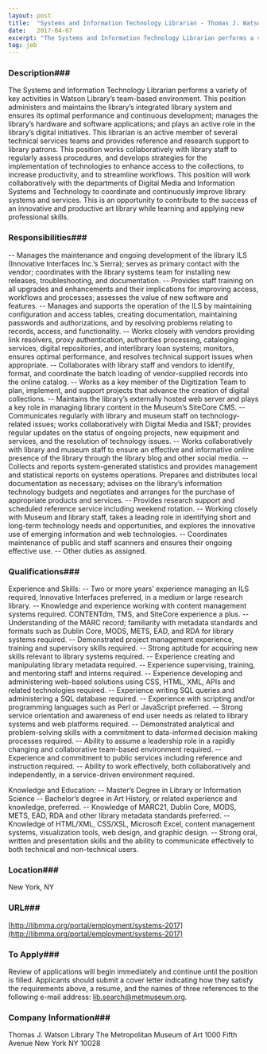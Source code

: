 ```yaml
---
layout: post
title:  "Systems and Information Technology Librarian - Thomas J. Watson Library, The Metropolitan Museum of Art"
date:   2017-04-07
excerpt: "The Systems and Information Technology Librarian performs a variety of key activities in Watson Library’s team-based environment. This position administers and maintains the library’s integrated library system and ensures its optimal performance and continuous development; manages the library’s hardware and software applications; and plays an active role in the library’s..."
tag: job
---
```


### Description###

The Systems and Information Technology Librarian performs a variety of key activities in Watson Library’s team-based environment. This position administers and maintains the library’s integrated library system and ensures its optimal performance and continuous development; manages the library’s hardware and software applications; and plays an active role in the library’s digital initiatives. This librarian is an active member of several technical services teams and provides reference and research support to library patrons. This position works collaboratively with library staff to regularly assess procedures, and develops strategies for the implementation of technologies to enhance access to the collections, to increase productivity, and to streamline workflows. This position will work collaboratively with the departments of Digital Media and Information Systems and Technology to coordinate and continuously improve library systems and services. This is an opportunity to contribute to the success of an innovative and productive art library while learning and applying new professional skills.


### Responsibilities###

-- Manages the maintenance and ongoing development of the library ILS (Innovative Interfaces Inc.’s Sierra); serves as primary contact with the vendor; coordinates with the library systems team for installing new releases, troubleshooting, and documentation.
-- Provides staff training on all upgrades and enhancements and their implications for improving access, workflows and processes; assesses the value of new software and features.
-- Manages and supports the operation of the ILS by maintaining configuration and access tables, creating documentation, maintaining passwords and authorizations, and by resolving problems relating to records, access, and functionality.
-- Works closely with vendors providing link resolvers, proxy authentication, authorities processing, cataloging services, digital repositories, and interlibrary loan systems; monitors, ensures optimal performance, and resolves technical support issues when appropriate.
-- Collaborates with library staff and vendors to identify, format, and coordinate the batch loading of vendor-supplied records into the online catalog.
-- Works as a key member of the Digitization Team to plan, implement, and support projects that advance the creation of digital collections.
-- Maintains the library’s externally hosted web server and plays a key role in managing library content in the Museum’s SiteCore CMS.
-- Communicates regularly with library and museum staff on technology-related issues; works collaboratively with Digital Media and IS&T; provides regular updates on the status of ongoing projects, new equipment and services, and the resolution of technology issues.
-- Works collaboratively with library and museum staff to ensure an effective and informative online presence of the library through the library blog and other social media.
-- Collects and reports system-generated statistics and provides management and statistical reports on systems operations. Prepares and distributes local documentation as necessary; advises on the library’s information technology budgets and negotiates and arranges for the purchase of appropriate products and services.
-- Provides research support and scheduled reference service including weekend rotation.
-- Working closely with Museum and library staff, takes a leading role in identifying short and long-term technology needs and opportunities, and explores the innovative use of emerging information and web technologies.
-- Coordinates maintenance of public and staff scanners and ensures their ongoing effective use.
-- Other duties as assigned.


### Qualifications###

Experience and Skills:
-- Two or more years’ experience managing an ILS required, Innovative Interfaces preferred, in a medium or large research library.
-- Knowledge and experience working with content management systems required. CONTENTdm, TMS, and SiteCore experience a plus.
-- Understanding of the MARC record; familiarity with metadata standards and formats such as Dublin Core, MODS, METS, EAD, and RDA for library systems required.
-- Demonstrated project management experience, training and supervisory skills required.
-- Strong aptitude for acquiring new skills relevant to library systems required.
-- Experience creating and manipulating library metadata required.
-- Experience supervising, training, and mentoring staff and interns required.
-- Experience developing and administering web-based solutions using CSS, HTML, XML, APIs and related technologies required.
-- Experience writing SQL queries and administering a SQL database required.
-- Experience with scripting and/or programming languages such as Perl or JavaScript preferred.
-- Strong service orientation and awareness of end user needs as related to library systems and web platforms required.
-- Demonstrated analytical and problem-solving skills with a commitment to data-informed decision making processes required.
-- Ability to assume a leadership role in a rapidly changing and collaborative team-based environment required.
-- Experience and commitment to public services including reference and instruction required.
-- Ability to work effectively, both collaboratively and independently, in a service-driven environment required.

Knowledge and Education:
-- Master’s Degree in Library or Information Science
-- Bachelor’s degree in Art History, or related experience and knowledge, preferred.
-- Knowledge of MARC21, Dublin Core, MODS, METS, EAD, RDA and other library metadata standards preferred.
-- Knowledge of HTML/XML, CSS/XSL, Microsoft Excel, content management systems, visualization tools, web design, and graphic design.
-- Strong oral, written and presentation skills and the ability to communicate effectively to both technical and non-technical users.




### Location###

New York, NY


### URL###

[http://libmma.org/portal/employment/systems-2017](http://libmma.org/portal/employment/systems-2017)

### To Apply###

Review of applications will begin immediately and continue until the position is filled. Applicants should submit a cover letter indicating how they satisfy the requirements above, a resume, and the names of three references to the following e-mail address: lib.search@metmuseum.org.


### Company Information###

Thomas J. Watson Library
The Metropolitan Museum of Art
1000 Fifth Avenue
New York NY 10028



